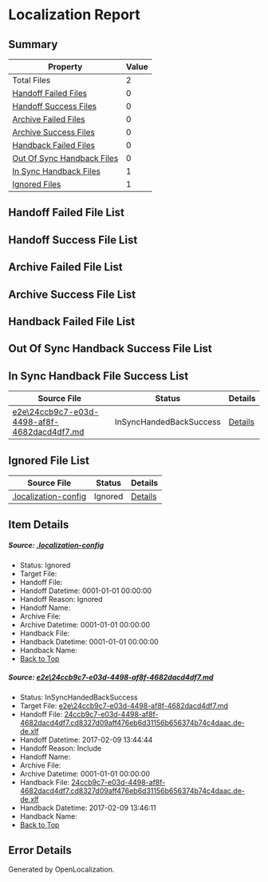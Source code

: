 # <a name='report-top'></a> Localization Report

## Summary
 Property | Value 
 -------- | ----- 
 Total Files | 2
[ Handoff Failed Files ](#handoff-failed-list)| 0
[ Handoff Success Files ](#handoff-success-list)| 0
[ Archive Failed Files ](#archive-failed-list)| 0
[ Archive Success Files ](#archive-success-list)| 0
[ Handback Failed Files ](#handback-failed-list)| 0
[ Out Of Sync Handback Files ](#outofsync-handback-success-list)| 0
[ In Sync Handback Files ](#insync-handback-success-list)| 1
[ Ignored Files ](#ignored-list)| 1

## <a name='handoff-failed-list'></a> Handoff Failed File List

## <a name='handoff-success-list'></a> Handoff Success File List

## <a name='archive-failed-list'></a> Archive Failed File List

## <a name='archive-success-list'></a> Archive Success File List

## <a name='handback-failed-list'></a> Handback Failed File List

## <a name='outofsync-handback-success-list'></a> Out Of Sync Handback Success File List

## <a name='insync-handback-success-list'></a> In Sync Handback File Success List
 Source File | Status | Details 
 ----------- | ------ | ------- 
 [e2e\24ccb9c7-e03d-4498-af8f-4682dacd4df7.md](https://github.com/OpenLocalizationTestOrg/ol-test0/blob/d1b5de1721502e560b6602d8f4e47f0de9cc713a/e2e/24ccb9c7-e03d-4498-af8f-4682dacd4df7.md) | InSyncHandedBackSuccess | [Details](#64fc31666d3126d4570a8fa1fbd07b735585b1c91)

## <a name='ignored-list'></a> Ignored File List
 Source File | Status | Details 
 ----------- | ------ | ------- 
 [.localization-config](https://github.com/OpenLocalizationTestOrg/ol-test0/blob/d1b5de1721502e560b6602d8f4e47f0de9cc713a/.localization-config) | Ignored | [Details](#cb0632cf59c1387fc1742bfb9fa3c47f87e2e5c90)

## Item Details
##### <a name='cb0632cf59c1387fc1742bfb9fa3c47f87e2e5c90'></a> Source: [.localization-config](https://github.com/OpenLocalizationTestOrg/ol-test0/blob/d1b5de1721502e560b6602d8f4e47f0de9cc713a/.localization-config)
* Status: Ignored
* Target File: 
* Handoff File: 
* Handoff Datetime: 0001-01-01 00:00:00
* Handoff Reason: Ignored
* Handoff Name: 
* Archive File: 
* Archive Datetime: 0001-01-01 00:00:00
* Handback File: 
* Handback Datetime: 0001-01-01 00:00:00
* Handback Name: 
* [Back to Top](#report-top)

##### <a name='64fc31666d3126d4570a8fa1fbd07b735585b1c91'></a> Source: [e2e\24ccb9c7-e03d-4498-af8f-4682dacd4df7.md](https://github.com/OpenLocalizationTestOrg/ol-test0/blob/d1b5de1721502e560b6602d8f4e47f0de9cc713a/e2e/24ccb9c7-e03d-4498-af8f-4682dacd4df7.md)
* Status: InSyncHandedBackSuccess
* Target File: [e2e\24ccb9c7-e03d-4498-af8f-4682dacd4df7.md](https://github.com/OpenLocalizationTestOrg/ol-test0-dede/blob/a834080faf91e1b7f2156a98649487a9143c8405/e2e/24ccb9c7-e03d-4498-af8f-4682dacd4df7.md)
* Handoff File: [24ccb9c7-e03d-4498-af8f-4682dacd4df7.cd8327d09aff476eb6d31156b656374b74c4daac.de-de.xlf](https://github.com/OpenLocalizationTestOrg/ol-test0-handoff/blob/a359928a2a96c0f93fe5975eeaef0e8e431d0d73/ol-handoff/OpenLocalizationTestOrg/ol-test0-dede/shujia/ht/24ccb9c7-e03d-4498-af8f-4682dacd4df7.cd8327d09aff476eb6d31156b656374b74c4daac.de-de.xlf)
* Handoff Datetime: 2017-02-09 13:44:44
* Handoff Reason: Include
* Handoff Name: 
* Archive File: 
* Archive Datetime: 0001-01-01 00:00:00
* Handback File: [24ccb9c7-e03d-4498-af8f-4682dacd4df7.cd8327d09aff476eb6d31156b656374b74c4daac.de-de.xlf](https://github.com/OpenLocalizationTestOrg/ol-test0-handback/blob/7ba48f3b8248ef386205015e33b1cfd24268bf9c/ol-handback/OpenLocalizationTestOrg/ol-test0-dede/shujia/ht/24ccb9c7-e03d-4498-af8f-4682dacd4df7.cd8327d09aff476eb6d31156b656374b74c4daac.de-de.xlf)
* Handback Datetime: 2017-02-09 13:46:11
* Handback Name: 
* [Back to Top](#report-top)


## Error Details

Generated by OpenLocalization.
